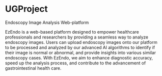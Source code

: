 # UGProject
Endoscopy Image Analysis Web-platform

EzEndo is a web-based platform designed to empower healthcare professionals and researchers by providing a seamless way to analyze endoscopy images. Users can upload endoscopy images onto our platform to be processed and analyzed by our advanced AI algorithms to identify if their image is normal or abnormal, and provide insights into various similar endoscopy cases. With EzEndo, we aim to enhance diagnostic accuracy, speed up the analysis process, and contribute to the advancement of gastrointestinal health care.
